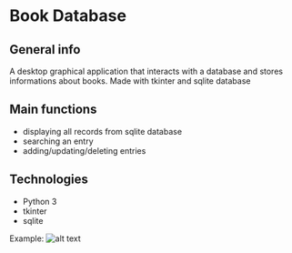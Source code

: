 # Book Database

## General info
A desktop graphical application that interacts with a database and stores informations about books. 
Made with tkinter and sqlite database

## Main functions
* displaying all records from sqlite database
* searching an entry
* adding/updating/deleting entries

## Technologies
* Python 3
* tkinter
* sqlite

Example: 
![alt text](https://raw.githubusercontent.com/dawidbudzynski/book_database_tkinter/master/example.gif)
